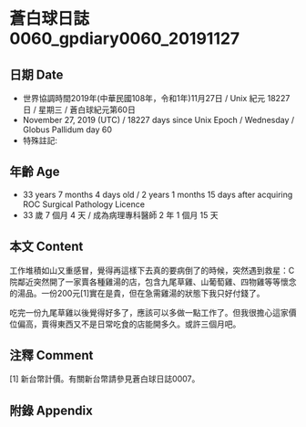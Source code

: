 [_metadata_:encoding]: - "utf-8"
[_metadata_:fileformat]: - "markdown"
[_metadata_:MIME_type]: - "text/plain"
[_metadata_:markdown_version]: - "commonmark version 0.29"
[_metadata_:markdown_spec]: - "https://spec.commonmark.org/0.29/"

# 蒼白球日誌0060_gpdiary0060_20191127 #

## 日期 Date ##

* 世界協調時間2019年(中華民國108年，令和1年)11月27日 / Unix 紀元 18227 日 / 星期三 / 蒼白球紀元第60日
* November 27, 2019 (UTC) / 18227 days since Unix Epoch / Wednesday / Globus Pallidum day 60
* 特殊註記:

## 年齡 Age ##

* 33 years 7 months 4 days old / 2 years 1 months 15 days after acquiring ROC Surgical Pathology Licence
* 33 歲 7 個月 4 天 / 成為病理專科醫師 2 年 1 個月 15 天

## 本文 Content ##

工作堆積如山又重感冒，覺得再這樣下去真的要病倒了的時候，突然遇到救星：C院鄰近突然開了一家賣各種雞湯的店，包含九尾草雞、山葡萄雞、四物雞等等懷念的湯品。一份200元[1]實在是貴，但在急需雞湯的狀態下我只好付錢了。

吃完一份九尾草雞以後覺得好多了，應該可以多做一點工作了。但我很擔心這家價位偏高，賣得東西又不是日常吃食的店能開多久。或許三個月吧。


## 注釋 Comment ##

[1] 新台幣計價。有關新台幣請參見蒼白球日誌0007。



## 附錄 Appendix ##

